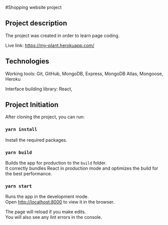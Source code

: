 #Shopping website project

## Project description

The project was created in order to learn page coding.

Live link: https://my-plant.herokuapp.com/

## Technologies

Working tools:
Git, GitHub, MongoDB, Express, MongoDB Atlas, Mongoose, Heroku

Interface building library:
React,

## Project Initiation

After cloning the project, you can run:

### `yarn install`

Install the required packages.

### `yarn build`

Builds the app for production to the `build` folder.\
It correctly bundles React in production mode and optimizes the build for the best performance.

### `yarn start`

Runs the app in the development mode.\
Open [http://localhost:8000](http://localhost:8000) to view it in the browser.

The page will reload if you make edits.\
You will also see any lint errors in the console.
